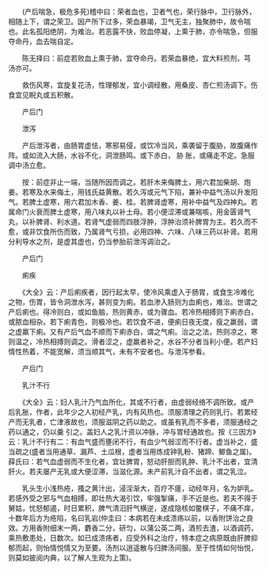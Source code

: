 <!-- { "loadSidebar": true } -->
　　(产后喘急，极危多死)稽中曰：荣者血也，卫者气也，荣行脉中，卫行脉外，相随上下，谓之荣卫。因产所下过多，荣血暴竭，卫气无主，独聚肺中，故令喘也。此名孤阳绝阴，为难治。若恶露不快，败血停凝，上熏于肺，亦令喘急，但服夺命丹，血去喘自定。

　　陈无择曰：前症若败血上熏于肺，宜夺命丹。若荣血暴绝，宜大料煎剂，芎 汤亦可。

　　救伤风寒，宜旋复花汤，性理郁发，宜小调经散，用桑皮、杏仁煎汤调下。伤食宜见睨丸或五积散。

　　产后门

　　泄泻

　　产后泄泻者，由肠胃虚怯，寒邪易侵，或饮冷当风，乘袭留于腹胁，故腹痛作阵。或如流入大肠，水谷不化，洞泄肠鸣。或下赤白， 胁 胀，或痛走不定。急服调中汤立愈。

　　按：前症非止一端，当随所因而调之。若肝木来侮脾土，用六君加柴胡、炮姜。若寒及水来侮土，用钱氏益黄散。若久泻或元气下陷，兼补中益气汤以升发阳气。若脾土虚寒，用六君加木香、姜、桂。若脾肾虚寒，用补中益气及四神丸。若属命门火衰而脾土虚寒，用八味丸以补土母。若小便涩滞或兼喘咳，用金匮肾气丸，以补脾肾、利水道。若肾气虚弱而四肢浮肿，浮肿治须补脾胃为主。若久而不愈，或非饮食所伤而致，乃属肾气亏损，必用四神、六味、八味三药以补肾。若用分利导水之剂，是虚其虚也，仍当参胎前泄泻调治之。

　　产后门

　　痢疾

　　《大全》云：产后痢疾者，因行起太早，使冷风乘虚入于肠胃，或食生冷难化之物，伤胃，皆令洞泄水泻，甚则变为痢。若血渗入肠则为血痢也，难治。世谓之产后痢也。得冷则白，或如鱼脑，热则黄赤，或为骤血。若冷热相搏则下痢赤白，或脓血相杂。若下痢青色，则极冷也。若饮食不进，便痢日夜无度，瘦之羸弱，谓之虚羸下痢。又有产后气血不顺而下痢赤白，谓之气痢。治之之法，热则凉之，寒则温之，冷热相搏则调之。滑者涩之，虚羸者补之，水谷不分者当利小便。若产妇情性热着，不能宽解，须当顺其气，未有不安者也。与泄泻参看。

　　产后门

　　乳汁不行

　　《大全》云：妇人乳汁乃气血所化，其或不行者，由虚弱经络不调所致。或产后乳胀，作者，此年少之人初经产乳，内有风热也。须服清理之药则乳行。若累经产而无乳者，亡津液故也，须服滋阴之药以助之。或虽有乳而不多者，须服通经之药以通之，仍以羹 引之。盖妇人之乳汁资以冲脉，冲与胃经通故也。按《三因方》云：乳汁不行有二：有血气盛而壅闭不行，有血少气弱涩而不行者。虚当补之，盛当疏之(盛者当用通草、漏芦、土瓜根，虚者当用炼成钟乳粉、猪蹄、鲫鱼之属)。薛氏曰：若气血虚弱而不生化者，宜壮脾胃，怒动肝胆而乳肿、乳汁不出者，宜清肝火。若夫屡产无乳或大便涩滞，当滋化源。未产前乳汁自不出者，谓之乳泣。

　　乳头生小浅热疮，搔之黄汁出，浸淫渐大，百疗不瘥，动经年月，名为妒乳。若感外受之邪与气血相搏，即壮热大渴引饮，牢强掣痛，手不近是也。若夫不得于舅姑，忧怒郁遏，时日累积，脾气清汨肝气横逆，遂成隐核如鳖棋子，不痛不痒，十数年后方为疮陷，名曰乳岩(仲圭曰：本病若在未成溃疡以前，以香附饼治之良效。方用香附细末一两，麝香二分，研匀，以蒲公英二两，酒煎去渣，以酒调药，乘热敷患处，日数次。如已成溃疡者，应受外科之治疗，特本症之病原既由肝脾抑郁而起，则怡情悦情又为至要。汤剂以逍遥散与归脾汤间服。至于性情如何怡悦，则莫如披阅内典，以了解人生观为上策)。

　　
